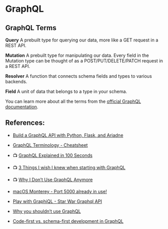 # GraphQL

## GraphQL Terms

**Query**
A prebuilt type for querying our data, more like a GET request in a REST API.

**Mutation**
A prebuilt type for manipulating our data. Every field in the Mutation type can be thought of as a POST/PUT/DELETE/PATCH request in a REST API.

**Resolver**
A function that connects schema fields and types to various backends.

**Field**
A unit of data that belongs to a type in your schema.

You can learn more about all the terms from the [official GraphQL documentation](https://graphql.org/).


## References:
- [Build a GraphQL API with Python, Flask, and Ariadne](https://blog.logrocket.com/build-graphql-api-python-flask-ariadne/)
- [GraphQL Terminology - Cheatsheet](https://daily.dev/blog/graphql-terminology-cheatsheet)
- :tv: [GraphQL Explained in 100 Seconds](https://youtu.be/eIQh02xuVw4)
- :tv: [3 Things I wish I knew when starting with GraphQL](https://youtu.be/0yr25jzVLMg)
- :tv: [Why I Don’t Use GraphQL Anymore](https://youtu.be/S1wQ0WvJK64)
- [macOS Monterey - Port 5000 already in use!](https://nono.ma/port-5000-used-by-control-center-in-macos)
- [Play with GraphiQL - Star War Graphql API](https://graphql.github.io/swapi-graphql/)

- [Why you shouldn’t use GraphQL](https://blog.logrocket.com/why-you-shouldnt-use-graphql/)
- [Code-first vs. schema-first development in GraphQL](https://blog.logrocket.com/code-first-vs-schema-first-development-graphql/)